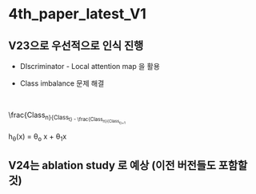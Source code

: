 # 4th_paper_latest_V1

## V23으로 우선적으로 인식 진행
* DIscriminator - Local attention map 을 활용

* Class imbalance 문제 해결
<br/>


\frac{Class<sub>n}{Class<sub>t} - \frac{Class<sub>n}{Class<sub>t}+1

h<sub>&theta;</sub>(x) = &theta;<sub>o</sub> x + &theta;<sub>1</sub>x


				

## V24는 ablation study 로 예상 (이전 버전들도 포함할 것)
